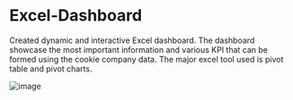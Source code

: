 # Excel-Dashboard

Created dynamic and interactive Excel dashboard. The dashboard showcase the most important information and various KPI that can be formed using the cookie company data. The major excel tool used is pivot table and pivot charts.

![image](https://github.com/user-attachments/assets/185c3682-0094-4824-9d4b-47e27e0f2179)
